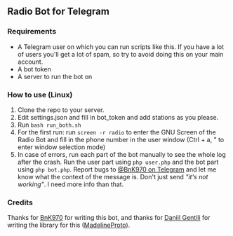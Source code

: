 ## Radio Bot for Telegram

### Requirements

* A Telegram user on which you can run scripts like this. If you have a lot of users you'll get a lot of spam, so try to avoid doing this on your main account.
* A bot token
* A server to run the bot on

### How to use (Linux)

1. Clone the repo to your server.
2. Edit settings.json and fill in bot_token and add stations as you please.
3. Run `bash run_both.sh`
4. For the first run: run `screen -r radio` to enter the GNU Screen of the Radio Bot and fill in the phone number in the user window (Ctrl + a, " to enter window selection mode)
5. In case of errors, run each part of the bot manually to see the whole log after the crash. Run the user part using `php user.php` and the bot part using `php bot.php`. Report bugs to [@BnK970 on Telegram](t.me/BnK970) and let me know what the context of the message is. Don't just send _"it's not working"_. I need more info than that.

### Credits
Thanks for [BnK970](t.me/bnk970) for writing this bot, and thanks for [Daniil Gentili](t.me/danogentili) for writing the library for this ([MadelineProto](https://github.com/danog/MadelineProto)).

